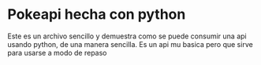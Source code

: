 
# Pokeapi hecha con python

Este es un archivo sencillo y demuestra como se puede consumir una api usando python, de una manera sencilla.
Es un api mu basica pero que sirve para usarse a modo de repaso




